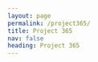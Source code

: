 ```yaml
---
layout: page
permalink: /project365/
title: Project 365
nav: false
heading: Project 365
---
```

  
 
